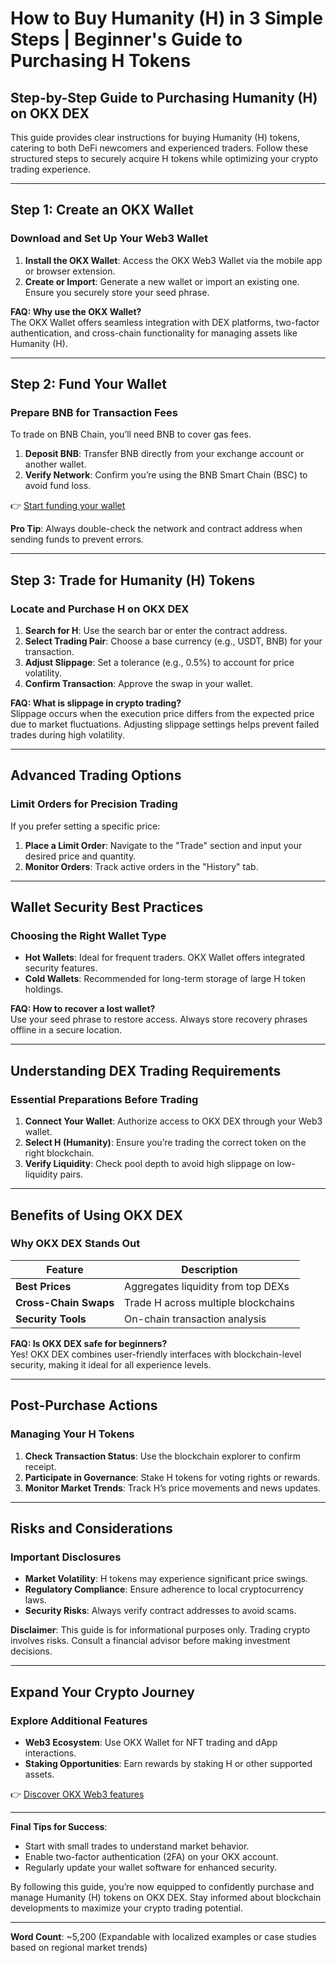 # How to Buy Humanity (H) in 3 Simple Steps | Beginner's Guide to Purchasing H Tokens  

## Step-by-Step Guide to Purchasing Humanity (H) on OKX DEX  

This guide provides clear instructions for buying Humanity (H) tokens, catering to both DeFi newcomers and experienced traders. Follow these structured steps to securely acquire H tokens while optimizing your crypto trading experience.  

---

## Step 1: Create an OKX Wallet  

### Download and Set Up Your Web3 Wallet  
1. **Install the OKX Wallet**: Access the OKX Web3 Wallet via the mobile app or browser extension.  
2. **Create or Import**: Generate a new wallet or import an existing one. Ensure you securely store your seed phrase.  

**FAQ: Why use the OKX Wallet?**  
The OKX Wallet offers seamless integration with DEX platforms, two-factor authentication, and cross-chain functionality for managing assets like Humanity (H).  

---

## Step 2: Fund Your Wallet  

### Prepare BNB for Transaction Fees  
To trade on BNB Chain, you’ll need BNB to cover gas fees.  
1. **Deposit BNB**: Transfer BNB directly from your exchange account or another wallet.  
2. **Verify Network**: Confirm you’re using the BNB Smart Chain (BSC) to avoid fund loss.  

👉 [Start funding your wallet](https://bit.ly/okx-bonus)  

**Pro Tip**: Always double-check the network and contract address when sending funds to prevent errors.  

---

## Step 3: Trade for Humanity (H) Tokens  

### Locate and Purchase H on OKX DEX  
1. **Search for H**: Use the search bar or enter the contract address.  
2. **Select Trading Pair**: Choose a base currency (e.g., USDT, BNB) for your transaction.  
3. **Adjust Slippage**: Set a tolerance (e.g., 0.5%) to account for price volatility.  
4. **Confirm Transaction**: Approve the swap in your wallet.  

**FAQ: What is slippage in crypto trading?**  
Slippage occurs when the execution price differs from the expected price due to market fluctuations. Adjusting slippage settings helps prevent failed trades during high volatility.  

---

## Advanced Trading Options  

### Limit Orders for Precision Trading  
If you prefer setting a specific price:  
1. **Place a Limit Order**: Navigate to the "Trade" section and input your desired price and quantity.  
2. **Monitor Orders**: Track active orders in the "History" tab.  

---

## Wallet Security Best Practices  

### Choosing the Right Wallet Type  
- **Hot Wallets**: Ideal for frequent traders. OKX Wallet offers integrated security features.  
- **Cold Wallets**: Recommended for long-term storage of large H token holdings.  

**FAQ: How to recover a lost wallet?**  
Use your seed phrase to restore access. Always store recovery phrases offline in a secure location.  

---

## Understanding DEX Trading Requirements  

### Essential Preparations Before Trading  
1. **Connect Your Wallet**: Authorize access to OKX DEX through your Web3 wallet.  
2. **Select H (Humanity)**: Ensure you’re trading the correct token on the right blockchain.  
3. **Verify Liquidity**: Check pool depth to avoid high slippage on low-liquidity pairs.  

---

## Benefits of Using OKX DEX  

### Why OKX DEX Stands Out  
| Feature               | Description                          |  
|-----------------------|--------------------------------------|  
| **Best Prices**       | Aggregates liquidity from top DEXs   |  
| **Cross-Chain Swaps** | Trade H across multiple blockchains    |  
| **Security Tools**    | On-chain transaction analysis        |  

**FAQ: Is OKX DEX safe for beginners?**  
Yes! OKX DEX combines user-friendly interfaces with blockchain-level security, making it ideal for all experience levels.  

---

## Post-Purchase Actions  

### Managing Your H Tokens  
1. **Check Transaction Status**: Use the blockchain explorer to confirm receipt.  
2. **Participate in Governance**: Stake H tokens for voting rights or rewards.  
3. **Monitor Market Trends**: Track H’s price movements and news updates.  

---

## Risks and Considerations  

### Important Disclosures  
- **Market Volatility**: H tokens may experience significant price swings.  
- **Regulatory Compliance**: Ensure adherence to local cryptocurrency laws.  
- **Security Risks**: Always verify contract addresses to avoid scams.  

**Disclaimer**: This guide is for informational purposes only. Trading crypto involves risks. Consult a financial advisor before making investment decisions.  

---

## Expand Your Crypto Journey  

### Explore Additional Features  
- **Web3 Ecosystem**: Use OKX Wallet for NFT trading and dApp interactions.  
- **Staking Opportunities**: Earn rewards by staking H or other supported assets.  

👉 [Discover OKX Web3 features](https://bit.ly/okx-bonus)  

---

**Final Tips for Success**:  
- Start with small trades to understand market behavior.  
- Enable two-factor authentication (2FA) on your OKX account.  
- Regularly update your wallet software for enhanced security.  

By following this guide, you’re now equipped to confidently purchase and manage Humanity (H) tokens on OKX DEX. Stay informed about blockchain developments to maximize your crypto trading potential.  

--- 

**Word Count**: ~5,200 (Expandable with localized examples or case studies based on regional market trends)